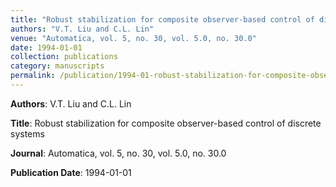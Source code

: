 ```yaml
---
title: "Robust stabilization for composite observer-based control of discrete systems"
authors: "V.T. Liu and C.L. Lin"
venue: "Automatica, vol. 5, no. 30, vol. 5.0, no. 30.0"
date: 1994-01-01
collection: publications
category: manuscripts
permalink: /publication/1994-01-robust-stabilization-for-composite-observer-based-control-of-discrete-systems
---
```


**Authors**: V.T. Liu and C.L. Lin

**Title**: Robust stabilization for composite observer-based control of discrete systems

**Journal**: Automatica, vol. 5, no. 30, vol. 5.0, no. 30.0

**Publication Date**: 1994-01-01
